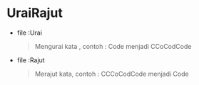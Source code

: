 # UraiRajut
- file :Urai
    >Mengurai kata , contoh : Code menjadi CCoCodCode
- file :Rajut 
   >Merajut kata, contoh : CCCoCodCode menjadi Code
